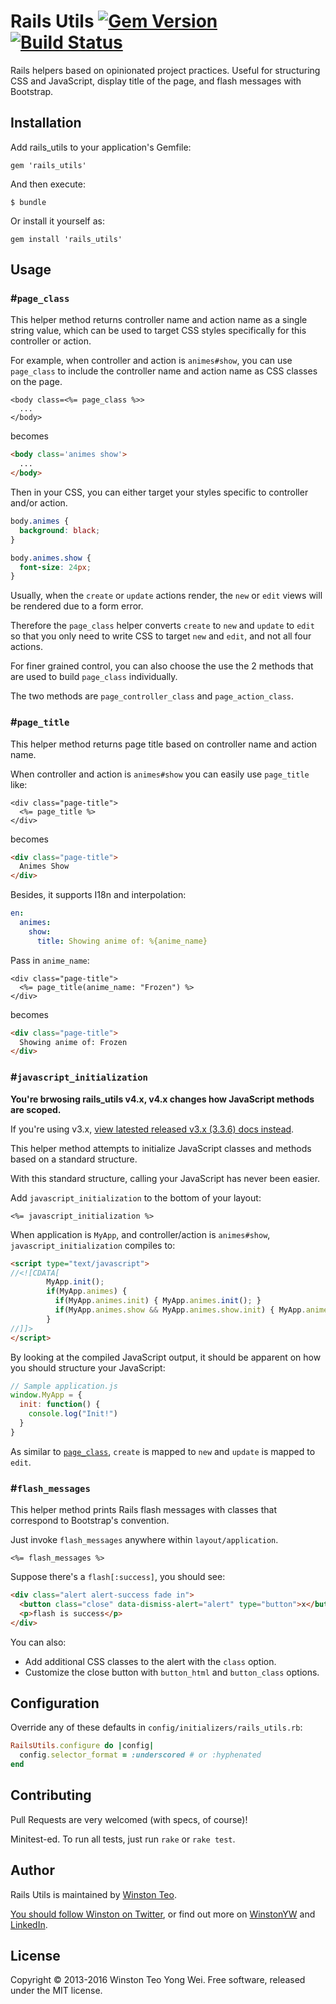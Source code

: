 # Rails Utils [![Gem Version][version-badge]][rubygems] [![Build Status][travis-badge]][travis]

Rails helpers based on opinionated project practices. Useful for structuring CSS and JavaScript,
display title of the page, and flash messages with Bootstrap.

## Installation

Add rails_utils to your application's Gemfile:

    gem 'rails_utils'

And then execute:

    $ bundle

Or install it yourself as:

    gem install 'rails_utils'

## Usage

### #`page_class`

This helper method returns controller name and action name as a single string value,
which can be used to target CSS styles specifically for this controller or action.

For example, when controller and action is `animes#show`,
you can use `page_class` to include the controller name and action name as CSS classes on the page.

```html+erb
<body class=<%= page_class %>>
  ...
</body>
```

becomes

```html
<body class='animes show'>
  ...
</body>
```

Then in your CSS, you can either target your styles specific to controller and/or action.

```css
body.animes {
  background: black;
}

body.animes.show {
  font-size: 24px;
}
```

Usually, when the `create` or `update` actions render, the `new` or `edit` views will be rendered
due to a form error.

Therefore the `page_class` helper converts `create` to `new` and `update` to `edit`
so that you only need to write CSS to target `new` and `edit`, and not all four actions.

For finer grained control, you can also choose the use the 2 methods that are used to build
`page_class` individually.

The two methods are `page_controller_class` and `page_action_class`.

### #`page_title`

This helper method returns page title based on controller name and action name.

When controller and action is `animes#show` you can easily use `page_title` like:

```html+erb
<div class="page-title">
  <%= page_title %>
</div>
```

becomes

```html
<div class="page-title">
  Animes Show
</div>
```

Besides, it supports I18n and interpolation:

```yaml
en:
  animes:
    show:
      title: Showing anime of: %{anime_name}
```

Pass in `anime_name`:

```html+erb
<div class="page-title">
  <%= page_title(anime_name: "Frozen") %>
</div>
```

becomes

```html
<div class="page-title">
  Showing anime of: Frozen
</div>
```

### #`javascript_initialization`

**You're brwosing rails_utils v4.x, v4.x changes how JavaScript methods are scoped.**

If you're using v3.x, [view latested released v3.x (3.3.6) docs instead](https://github.com/winston/rails_utils/tree/v3.3.6#javascript_initialization).

This helper method attempts to initialize JavaScript classes and methods based on a standard structure.

With this standard structure, calling your JavaScript has never been easier.

Add `javascript_initialization` to the bottom of your layout:

```erb
<%= javascript_initialization %>
```

When application is `MyApp`, and controller/action is `animes#show`, `javascript_initialization`
compiles to:

```html
<script type="text/javascript">
//<![CDATA[
        MyApp.init();
        if(MyApp.animes) {
          if(MyApp.animes.init) { MyApp.animes.init(); }
          if(MyApp.animes.show && MyApp.animes.show.init) { MyApp.animes.show.init(); }
        }
//]]>
</script>
```

By looking at the compiled JavaScript output, it should be apparent on how you should structure
your JavaScript:

```JavaScript
// Sample application.js
window.MyApp = {
  init: function() {
    console.log("Init!")
  }
}
```

As similar to [`page_class`](#page_class), `create` is mapped to `new` and `update` is mapped to `edit`.

### #`flash_messages`

This helper method prints Rails flash messages with classes that correspond to Bootstrap's convention.

Just invoke `flash_messages` anywhere within `layout/application`.

```html+erb
<%= flash_messages %>
```

Suppose there's a `flash[:success]`, you should see:

```html
<div class="alert alert-success fade in">
  <button class="close" data-dismiss-alert="alert" type="button">x</button>
  <p>flash is success</p>
</div>
```

You can also:

- Add additional CSS classes to the alert with the `class` option.
- Customize the close button with `button_html` and `button_class` options.

## Configuration

Override any of these defaults in `config/initializers/rails_utils.rb`:

```ruby
RailsUtils.configure do |config|
  config.selector_format = :underscored # or :hyphenated
end
```

## Contributing

Pull Requests are very welcomed (with specs, of course)!

Minitest-ed. To run all tests, just run `rake` or `rake test`.

## Author

Rails Utils is maintained by [Winston Teo](mailto:winstonyw+rails_utils@gmail.com).

[You should follow Winston on Twitter](https://www.twitter.com/winstonyw), or find out more on [WinstonYW](http://www.winstonyw.com) and [LinkedIn](http://sg.linkedin.com/in/winstonyw).

## License

Copyright © 2013-2016 Winston Teo Yong Wei. Free software, released under the MIT license.


[version-badge]: https://badge.fury.io/rb/rails_utils.svg
[rubygems]: https://rubygems.org/gems/rails_utils
[travis-badge]: https://travis-ci.org/winston/rails_utils.svg
[travis]: https://travis-ci.org/winston/rails_utils
